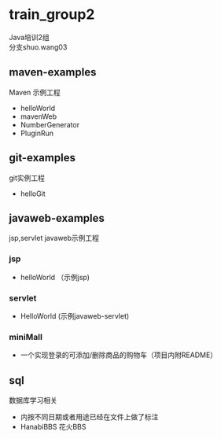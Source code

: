 # train_group2

Java培训2组  
分支shuo.wang03

## maven-examples

Maven 示例工程  
* helloWorld  
* mavenWeb  
* NumberGenerator  
* PluginRun  


## git-examples  

git实例工程  
* helloGit  


## javaweb-examples

jsp,servlet javaweb示例工程  

### jsp  

* helloWorld （示例jsp)  

### servlet
* HelloWorld (示例javaweb-servlet)  

### miniMall
* 一个实现登录的可添加/删除商品的购物车（项目内附README）

## sql
数据库学习相关
* 内按不同日期或者用途已经在文件上做了标注
* HanabiBBS 花火BBS

